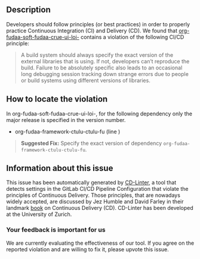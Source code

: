 
## Description
Developers should follow principles (or best practices) in order to properly practice Continuous Integration (CI) and Delivery (CD).
We found that [org-fudaa-soft-fudaa-crue-ui-loi-](https://gitlab.com/fudaa/fudaa-crue/blob/master/.gitlab-ci.yml) contains a violation of the following CI/CD principle:

> A build system should always specify the exact version of the external libraries that is using.
If not, developers can’t reproduce the build. Failure to be absolutely specific also leads to an occasional long debugging session tracking down strange errors due to people or build systems using different versions of libraries.

## How to locate the violation

In org-fudaa-soft-fudaa-crue-ui-loi-, for the following dependency only the major release is specified in the version number.

* org-fudaa-framework-ctulu-ctulu-fu (line )

> **Suggested Fix:** Specify the exact version of dependency `org-fudaa-framework-ctulu-ctulu-fu`.

## Information about this issue

This issue has been automatically generated by [CD-Linter](https://gitlab.com/Jancso/configuration-analytics), a tool that detects settings in the GitLab CI/CD Pipeline Configuration that violate the principles of Continuous Delivery. Those principles, that are nowadays widely accepted, are discussed by Jez Humble and David Farley in their landmark [book](https://www.oreilly.com/library/view/continuous-delivery-reliable/9780321670250/) on Continuous Delivery (CD). CD-Linter has been developed at the University of Zurich.

### Your feedback is important for us
We are currently evaluating the effectiveness of our tool. If you agree on the reported violation and are willing to fix it, please upvote this issue.